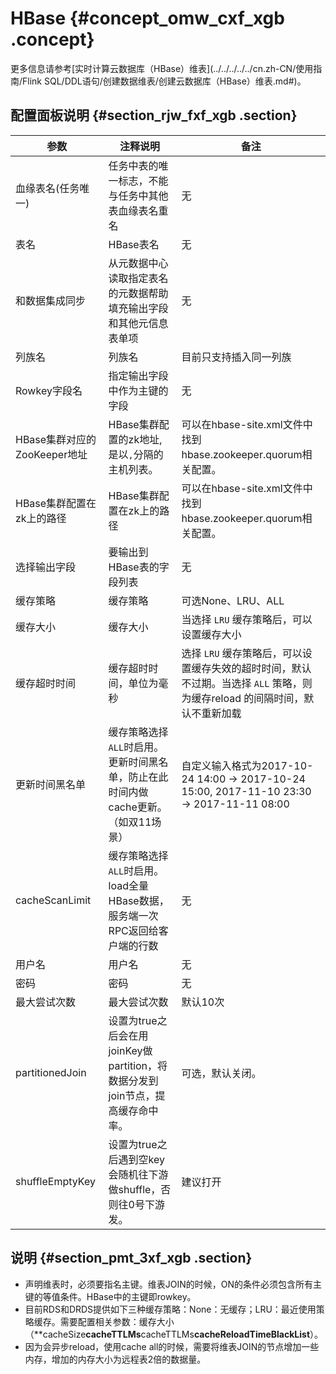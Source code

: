 # HBase {#concept_omw_cxf_xgb .concept}

更多信息请参考[实时计算云数据库（HBase）维表](../../../../../cn.zh-CN/使用指南/Flink SQL/DDL语句/创建数据维表/创建云数据库（HBase）维表.md#)。

## 配置面板说明 {#section_rjw_fxf_xgb .section}

|参数|注释说明|备注|
|--|----|--|
|血缘表名\(任务唯一\)|任务中表的唯一标志，不能与任务中其他表血缘表名重名|无|
|表名|HBase表名|无|
|和数据集成同步|从元数据中心读取指定表名的元数据帮助填充输出字段和其他元信息表单项|无|
|列族名|列族名|目前只支持插入同一列族|
|Rowkey字段名|指定输出字段中作为主键的字段|无|
|HBase集群对应的ZooKeeper地址|HBase集群配置的zk地址,是以`,`分隔的主机列表。|可以在hbase-site.xml文件中找到hbase.zookeeper.quorum相关配置。|
|HBase集群配置在zk上的路径|HBase集群配置在zk上的路径|可以在hbase-site.xml文件中找到hbase.zookeeper.quorum相关配置。|
|选择输出字段|要输出到HBase表的字段列表|无|
|缓存策略|缓存策略|可选None、LRU、ALL|
|缓存大小|缓存大小|当选择 `LRU` 缓存策略后，可以设置缓存大小|
|缓存超时时间|缓存超时时间，单位为毫秒|选择 `LRU` 缓存策略后，可以设置缓存失效的超时时间，默认不过期。当选择 `ALL` 策略，则为缓存reload 的间隔时间，默认不重新加载|
|更新时间黑名单|缓存策略选择`ALL`时启用。更新时间黑名单，防止在此时间内做cache更新。（如双11场景）|自定义输入格式为2017-10-24 14:00 -\> 2017-10-24 15:00, 2017-11-10 23:30 -\> 2017-11-11 08:00|
|cacheScanLimit|缓存策略选择`ALL`时启用。load全量HBase数据，服务端一次RPC返回给客户端的行数|无|
|用户名|用户名|无|
|密码|密码|无|
|最大尝试次数|最大尝试次数|默认10次|
|partitionedJoin|设置为true之后会在用joinKey做partition，将数据分发到join节点，提高缓存命中率。|可选，默认关闭。|
|shuffleEmptyKey|设置为true之后遇到空key会随机往下游做shuffle，否则往0号下游发。|建议打开|

## 说明 {#section_pmt_3xf_xgb .section}

-   声明维表时，必须要指名主键。维表JOIN的时候，ON的条件必须包含所有主键的等值条件。HBase中的主键即rowkey。
-   目前RDS和DRDS提供如下三种缓存策略：None：无缓存；LRU：最近使用策略缓存。需要配置相关参数：缓存大小（\*\*cacheSize**cacheTTLMs**cacheTTLMs**cacheReloadTimeBlackList**）。
-   因为会异步reload，使用cache all的时候，需要将维表JOIN的节点增加一些内存，增加的内存大小为远程表2倍的数据量。

